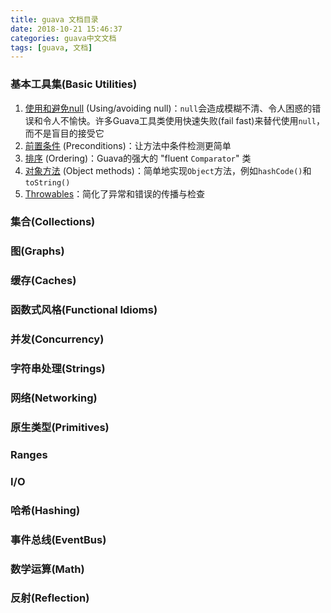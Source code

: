 ```yaml
---
title: guava 文档目录
date: 2018-10-21 15:46:37
categories: guava中文文档
tags: [guava, 文档]
---
```


### 基本工具集(Basic Utilities)

1. [使用和避免null](/2018/10/21/UsingAndAvoidingNullExplained) (Using/avoiding null)：`null`会造成模糊不清、令人困惑的错误和令人不愉快。许多Guava工具类使用快速失败(fail fast)来替代使用`null`，而不是盲目的接受它
2. [前置条件](/2018/10/28/Preconditions) (Preconditions)：让方法中条件检测更简单
3. [排序]() (Ordering)：Guava的强大的 "fluent `Comparator`" 类
4. [对象方法]() (Object methods)：简单地实现`Object`方法，例如`hashCode()`和`toString()`
5. [Throwables]()：简化了异常和错误的传播与检查

### 集合(Collections)

### 图(Graphs)

### 缓存(Caches)

### 函数式风格(Functional Idioms)

### 并发(Concurrency)

### 字符串处理(Strings)

### 网络(Networking)

### 原生类型(Primitives)

### Ranges

### I/O

### 哈希(Hashing)

### 事件总线(EventBus)

### 数学运算(Math)

### 反射(Reflection)